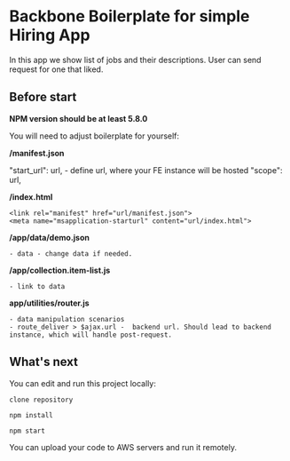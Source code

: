 # Backbone Boilerplate for simple Hiring App

In this app we show list of jobs and their descriptions. User can send request for one that liked.

## Before start

**NPM version should be at least 5.8.0**

You will need to adjust boilerplate for yourself:

**/manifest.json**

  "start_url": url, - define url, where your FE instance will be hosted
  "scope": url,

**/index.html**

    <link rel="manifest" href="url/manifest.json">
    <meta name="msapplication-starturl" content="url/index.html">

**/app/data/demo.json**

    - data - change data if needed.

**/app/collection.item-list.js**

    - link to data

**app/utilities/router.js**

    - data manipulation scenarios
    - route_deliver > $ajax.url -  backend url. Should lead to backend instance, which will handle post-request.

## What's next

You can edit and run this project locally:

    clone repository

    npm install

    npm start

You can upload your code to AWS servers and run it remotely.